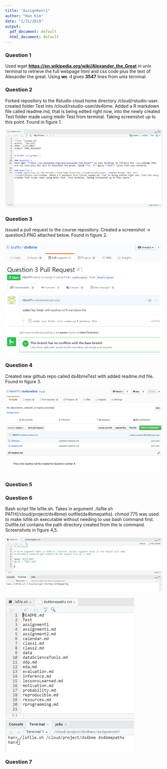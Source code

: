 ```yaml
---
title: "Assignment1"
author: "Han Kim"
date: "1/31/2019"
output:
  pdf_document: default
  html_document: default
---
```


### Question 1
Used wget **https://en.wikipedia.org/wiki/Alexander_the_Great** in unix terminal to retrieve the full webpage html and css code plus the text of Alexander the great. Using **wc -l** gives **3547** lines from unix terminal.

### Question 2
Forked repository to the Rstudio cloud home directory /cloud/rstudio-user. created folder Test into /cloud/rstudio-user/ds4bme. Added a R markdown file called readme.md, that is being edited right now, into the newly created Test folder made using mkdir Test  from terminal. Taking screenshot up to this point. Found in figure 1. 

![Q2 screenshot of Rmarkdown File.](./question2.PNG)

### Question 3
Issued a pull request to the course repository. Created a screenshot -> question3.PNG attached below. Found in figure 2. 

![Q3 screenshot of Pull request.](./question3.PNG)

### Question 4
Created new github repo called ds4bmeTest with added readme.md file. Found in figure 3. 

![Q4 screenshot of repo and readme.md file.](./question4.PNG)

### Question 5

### Question 6
Bash script file lsfile.sh. Takes in argument ./lsfile.sh PATH(/cloud/project/ds4bme) outfile(ds4bmepaths). chmod 775 was used to make lsfile.sh executable without needing to use bash command first. Outfile.txt contains the path directory created from the ls command. Screenshots in figure 4,5. 

![Q6a screenshot of lsfile path outfile. path = ds4bme repo](./question6a.PNG)

![Q6b screenshot of outfile ds4bmepaths.txt of repo directory.](./question6b.PNG)

### Question 7



